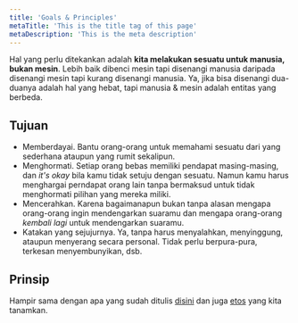 ```yaml
---
title: 'Goals & Principles'
metaTitle: 'This is the title tag of this page'
metaDescription: 'This is the meta description'
---
```


Hal yang perlu ditekankan adalah **kita melakukan sesuatu untuk manusia, bukan mesin**. Lebih baik dibenci mesin tapi disenangi manusia daripada disenangi mesin tapi kurang disenangi manusia. Ya, jika bisa disenangi dua-duanya adalah hal yang hebat, tapi manusia & mesin adalah entitas yang berbeda.

## Tujuan

- Memberdayai. Bantu orang-orang untuk memahami sesuatu dari yang sederhana ataupun yang rumit sekalipun.
- Menghormati. Setiap orang bebas memiliki pendapat masing-masing, dan _it's okay_ bila kamu tidak setuju dengan sesuatu. Namun kamu harus menghargai perndapat orang lain tanpa bermaksud untuk tidak menghormati pilihan yang mereka miliki.
- Mencerahkan. Karena bagaimanapun bukan tanpa alasan mengapa orang-orang ingin mendengarkan suaramu dan mengapa orang-orang _kembali lagi_ untuk mendengarkan suaramu.
- Katakan yang sejujurnya. Ya, tanpa harus menyalahkan, menyinggung, ataupun menyerang secara personal. Tidak perlu berpura-pura, terkesan menyembunyikan, dsb.

## Prinsip

Hampir sama dengan apa yang sudah ditulis [disini](/introduksi/2-prinsip) dan juga [etos](/introduksi/1-etos) yang kita tanamkan.
